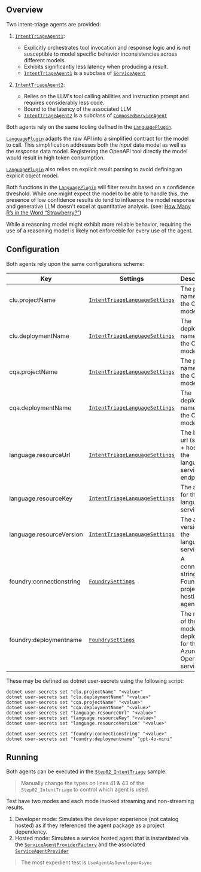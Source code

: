 ﻿## Overview

Two intent-triage agents are provided:

1. [`IntentTriageAgent1`](./IntentTriageAgent1.cs): 

    - Explicitly orchestrates tool invocation and response logic and is not susceptible to model specific behavior inconsistencies across different models.
    - Exhibits significantly less latency when producing a result.
    - [`IntentTriageAgent1`](./IntentTriageAgent1.cs) is a subclass of [`ServiceAgent`](../Service/ServiceAgent.cs)
      
1. [`IntentTriageAgent2`](./IntentTriageAgent2.cs): 
  
    - Relies on the LLM's tool calling abilities and instruction prompt and requires considerably less code.
    - Bound to the latency of the associated LLM
    - [`IntentTriageAgent2`](./IntentTriageAgent2.cs) is a subclass of [`ComposedServiceAgent`](../Service/ComposedServiceAgent.cs)

Both agents rely on the same tooling defined in the [`LanguagePlugin`](./Internal/LanguagePlugin.cs).

[`LanguagePlugin`](./Internal/LanguagePlugin.cs) adapts the raw API into a simplified contract for the model to call.
This simplification addresses both the _input_ data model as well as the _response_ data model.
Registering the OpenAPI tool directly the model would result in high token consumption.

[`LanguagePlugin`](./Internal/LanguagePlugin.cs) also relies on explicit result parsing to avoid
defining an explicit object model.

Both functions in the [`LanguagePlugin`](./Internal/LanguagePlugin.cs) will filter results based on a confidence threshold.
While one might expect the model to be able to handle this, the presence of low confidence
results do tend to influence the model response and generative LLM doesn't excel at quantitative analysis. 
(see: [How Many R’s in the Word “Strawberry?”](https://medium.com/@SamMormando/how-many-rs-in-the-word-strawberry-a6b8a697a1be))

While a reasoning model might exhibit more reliable behavior, requiring the use of a reasoning model
is likely not enforceble for every use of the agent.


## Configuration

Both agents rely upon the same configurations scheme:

Key|Settings|Description|
---|---|---
clu.projectName|[`IntentTriageLanguageSettings`](./IntentTriageLanguageSettings.cs)|The project name for the CLU model.
clu.deploymentName|[`IntentTriageLanguageSettings`](./IntentTriageLanguageSettings.cs)|The deployment name for the CLU model.
cqa.projectName|[`IntentTriageLanguageSettings`](./IntentTriageLanguageSettings.cs)|The project name for the CQA model.
cqa.deploymentName|[`IntentTriageLanguageSettings`](./IntentTriageLanguageSettings.cs)|The deployment name for the CQA model.
language.resourceUrl|[`IntentTriageLanguageSettings`](./IntentTriageLanguageSettings.cs)|The base url (scheme + host) for the language services endpoint
language.resourceKey|[`IntentTriageLanguageSettings`](./IntentTriageLanguageSettings.cs)|The api key for the language services
language.resourceVersion|[`IntentTriageLanguageSettings`](./IntentTriageLanguageSettings.cs)|The api version for the language services
foundry:connectionstring|[`FoundrySettings`](../Service/FoundrySettings.cs)|A connection string to the Foundry project hosting the agent
foundry:deploymentname|[`FoundrySettings`](../Service/FoundrySettings.cs)|The name of the model deployment for the Azure OpenAI service

These may be defined as dotnet user-secrets using the following script:

```bsh
dotnet user-secrets set "clu.projectName" "<value>"
dotnet user-secrets set "clu.deploymentName" "<value>"
dotnet user-secrets set "cqa.projectName" "<value>"
dotnet user-secrets set "cqa.deploymentName" "<value>"
dotnet user-secrets set "language.resourceUrl" "<value>"
dotnet user-secrets set "language.resourceKey" "<value>"
dotnet user-secrets set "language.resourceVersion" "<value>"

dotnet user-secrets set "foundry:connectionstring" "<value>"
dotnet user-secrets set "foundry:deploymentname" "gpt-4o-mini"
```

## Running

Both agents can be executed in the [`Step02_IntentTriage`](../../../../samples/GettingStartedWithAgents/ServiceAgents/Step02_IntentTriage.cs) sample.

> Manually change the types on lines 41 & 43 of the `Step02_IntentTriage` to control which agent is used.

Test have two modes and each mode invoked streaming and non-streaming results.

1. Developer mode: Simulates the developer experience (not catalog hosted) as if they referenced the agent package as a project dependency.
1. Hosted mode: Simulates a service hosted agent that is instantiated via the [`ServiceAgentProviderFactory`](../Service/ServiceAgentProviderFactory.cs)
   and the associated [`ServiceAgentProvider`](../Service/ServiceAgentProvider.cs)

> The most expedient test is `UseAgentAsDeveloperAsync`


